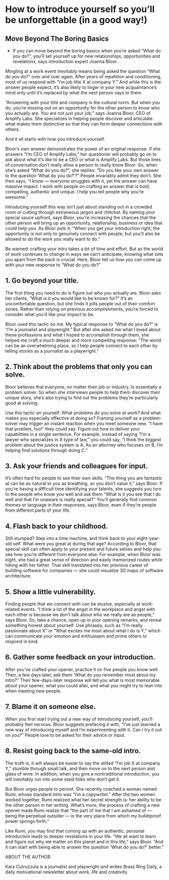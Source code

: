 <!-- TITLE: Introductions -->
<!-- SUBTITLE: A quick summary of Introductions -->

# How to introduce yourself so you’ll be unforgettable (in a good way!)

## Move Beyond The Boring Basics 
-  If you can move beyond the boring basics when you’re asked “What do you do?”, you’ll set yourself up for new relationships, opportunities and revelations, says introduction expert Joanna Bloor.

Mingling at a work event inevitably means being asked the question “What do you do?” over and over again. After years of repetition and     conditioning, most of us respond with “I’m job title X at company Y.” And while this is the answer people expect, it’s also likely to linger in your new acquaintance’s mind only until it’s replaced by what the next person says to them.

“Answering with your title and company is the cultural norm. But when you do, you’re missing out on an opportunity for the other person to know who you actually are. You are not just your job,” says Joanna Bloor, CEO of Amplify Labs. She specializes in helping people discover and articulate what makes them distinctive so that they can form deeper connections with others.

And it all starts with how you introduce yourself.

Bloor’s own answer demonstrates the power of an original response. If she answers “I’m CEO of Amplify Labs,” her questioner will probably go on to ask about what it’s like to be a CEO or what is Amplify Labs. But those lines of conversation don’t really allow a person to really know Bloor. So, when she’s asked “What do you do?”, she replies: “Do you like your own answer to the question ‘What do you do?’?” People invariably admit they don’t. She then says, “I know — everyone struggles with it, yet the answer can have massive impact. I work with people on crafting an answer that is bold, compelling, authentic and unique. I help you tell people why you’re awesome.”

Introducing yourself this way isn’t just about standing out in a crowded room or cutting through extraneous jargon and chitchat. By naming your special sauce upfront, says Bloor, you’re increasing the chances that the other person will bring up an opportunity, relationship, business or idea that could help you. As Bloor puts it, “When you get your introduction right, the opportunity is not only to genuinely connect with people, but you’ll also be allowed to do the work you really want to do.”

Be warned: crafting your intro takes a bit of time and effort. But as the world of work continues to change in ways we can’t anticipate, knowing what sets you apart from the pack is crucial. Here, Bloor tell us how you can come up with your new response to “What do you do?”


##  1. Go beyond your title.

The first thing you need to do is figure out who you actually are. Bloor asks her clients, “What is it you would like to be known for?” It’s an uncomfortable question, but she finds it jolts people out of their comfort zones. Rather than relying on previous accomplishments, you’re forced to consider what you’d like your impact to be.

Bloor used this tactic on me. My typical response to “What do you do?” is “I’m a journalist and playwright.” But after she asked me what I loved about these professions and what I hoped to accomplish through them, she helped me craft a much deeper and more compelling response: “The world can be an overwhelming place, so I help people connect to each other by telling stories as a journalist as a playwright.”

##  2. Think about the problems that only you can solve.

Bloor believes that everyone, no matter their job or industry, is essentially a problem solver. So when she interviews people to help them discover their unique story, she’s also trying to find out the problems they’re particularly good at solving.

Use this tactic on yourself. What problems do you solve at work? And what makes you especially effective at doing so? Framing yourself as a problem-solver may trigger an instant reaction when you meet someone new. “I have that problem, too!” they could say. Figure out how to deliver your capabilities in a single sentence. For example, instead of saying “I’m a lawyer who specializes in X type of law,” you could say, “I think the biggest problem about the justice system is A. As an attorney who focuses on B, I’m helping find solutions through doing C.”

##  3. Ask your friends and colleagues for input.

It’s often hard for people to see their own skills. “The thing you are fantastic at can be as natural to you as breathing, so you don’t value it,” says Bloor. If you’re having a difficult time identifying your talents, she suggests you turn to the people who know you well and ask them “What is it you see that I do well and that I’m unaware is really special?” You’ll generally find common themes or language in their responses, says Bloor, even if they’re people from different parts of your life.

##  4. Flash back to your childhood.

Still stumped? Step into a time machine, and think back to your eight-year-old self. What were you great at during that age? According to Bloor, that special skill can often apply to your present and future selves and help you see how you’re different from everyone else. For example, when Bloor was eight, she had a great sense of direction and easily memorized routes while hiking with her father. That skill translated into her previous career of building software for companies — she could visualize 3D maps of software architecture.

##  5. Show a little vulnerability.

Finding people that we connect with can be elusive, especially at work-related events. “I think a lot of the angst in the workplace and angst with each other is because we don’t talk about who we really are as people,” says Bloor. So, take a chance, open up in your opening remarks, and reveal something honest about yourself. Use phrases, such as “I’m really passionate about X” or “What excites me most about what I do is Y,” which can communicate your emotion and enthusiasm and prime others to respond in kind.

##  6. Gather some feedback on your introduction.

After you’ve crafted your opener, practice it on five people you know well. Then, a few days later, ask them ‘What do you remember most about my intro?” Their few-days-later response will tell you what is most memorable about your opener, what you could alter, and what you might try to lean into when meeting new people.

##  7. Blame it on someone else.

When you first start trying out a new way of introducing yourself, you’ll probably feel nervous. Bloor suggests prefacing it with, “I’ve just learned a new way of introducing myself and I’m experimenting with it. Can I try it out on you?” People love to be asked for their advice or input.

##  8. Resist going back to the same-old intro.

The truth is, it will always be easier to say the stilted “I’m job X at company Y,” stumble through small talk, and then move on to the next person and glass of wine. In addition, when you give a nontraditional introduction, you will inevitably run into some staid folks who don’t get it.

But Bloor urges people to persist. She recently coached a woman named Rumi, whose standard intro was “I’m a copywriter.” After the two women worked together, Rumi realized what her secret strength is: her ability to be the other person in her writing. What’s more, the process of crafting a new opener made Rumi realize that “the part of me that I am ashamed of — being the perpetual outsider — is the very place from which my bulletproof power springs forth.”

Like Rumi, you may find that coming up with an authentic, personal introduction leads to deeper revelations in your life. “We all want to learn and figure out why we matter on this planet and in this life,” says Bloor. “And it can start with being able to answer the question ‘What do you do?’ better.”

ABOUT THE AUTHOR

Kara Cutruzzula is a journalist and playwright and writes Brass Ring Daily, a daily motivational newsletter about work, life and creativity.


